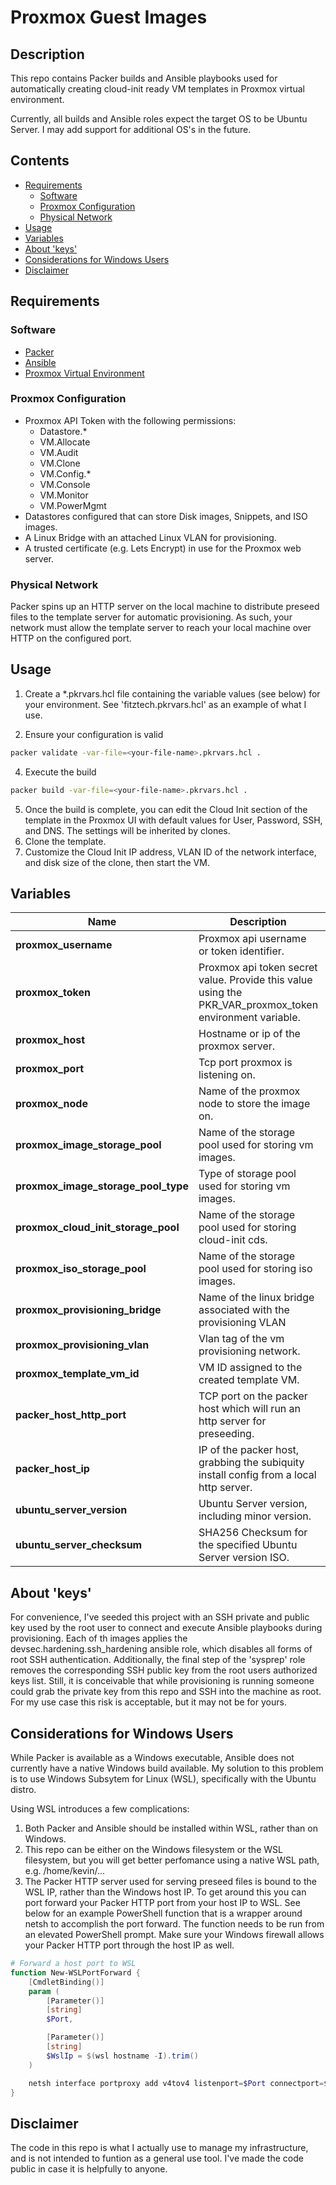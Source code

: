 # Proxmox Guest Images

## Description
This repo contains Packer builds and Ansible playbooks used for automatically creating cloud-init ready VM templates in Proxmox virtual environment.

Currently, all builds and Ansible roles expect the target OS to be Ubuntu Server.  I may add support for additional OS's in the future.

## Contents
* [Requirements](#requirements)
  * [Software](#software)
  * [Proxmox Configuration](#proxmox-configuration)
  * [Physical Network](#physical-network)
* [Usage](#usage)
* [Variables](#variables)
* [About 'keys'](#about-keys)
* [Considerations for Windows Users](#windows)
* [Disclaimer](#disclaimer)

## Requirements <a name=requirements />
### Software <a name=software />
* [Packer](https://learn.hashicorp.com/tutorials/packer/get-started-install-cli)
* [Ansible](https://docs.ansible.com/ansible/latest/installation_guide/intro_installation.html#installing-and-upgrading-ansible-with-pip)
* [Proxmox Virtual Environment](https://www.proxmox.com/en/proxmox-ve)
### Proxmox Configuration <a name=proxmox-configuration />
* Proxmox API Token with the following permissions:
  * Datastore.*
  * VM.Allocate
  * VM.Audit
  * VM.Clone
  * VM.Config.*
  * VM.Console
  * VM.Monitor
  * VM.PowerMgmt
* Datastores configured that can store Disk images, Snippets, and ISO images.
* A Linux Bridge with an attached Linux VLAN for provisioning.
* A trusted certificate (e.g. Lets Encrypt) in use for the Proxmox web server.
### Physical Network <a name=physical-network />
Packer spins up an HTTP server on the local machine to distribute preseed files to the template server for automatic provisioning. As such, your network must allow the template server to reach your local machine over HTTP on the configured port.

## Usage <a name=usage />
1. Create a *.pkrvars.hcl file containing the variable values (see below) for your environment.  See 'fitztech.pkrvars.hcl' as an example of what I use.

3. Ensure your configuration is valid
```bash
packer validate -var-file=<your-file-name>.pkrvars.hcl .
```
4. Execute the build
```bash
packer build -var-file=<your-file-name>.pkrvars.hcl .
```
5. Once the build is complete, you can edit the Cloud Init section of the template in the Proxmox UI with default values for User, Password, SSH, and DNS.  The settings will be inherited by clones.
6. Clone the template.
7. Customize the Cloud Init IP address, VLAN ID of the network interface, and disk size of the clone, then start the VM.

## Variables <a name=variables />
| Name | Description | Default |
| ---- | ------------|---------|
| **proxmox_username** | Proxmox api username or token identifier. |  |  
| **proxmox_token** | Proxmox api token secret value. Provide this value using the PKR_VAR_proxmox_token environment variable. |  |
| **proxmox_host** | Hostname or ip of the proxmox server. |  |
| **proxmox_port** | Tcp port proxmox is listening on. | 8006 |
| **proxmox_node** | Name of the proxmox node to store the image on. | "pve" |
| **proxmox_image_storage_pool** | Name of the storage pool used for storing vm images. |  |
| **proxmox_image_storage_pool_type** | Type of storage pool used for storing vm images. |  |
| **proxmox_cloud_init_storage_pool** | Name of the storage pool used for storing cloud-init cds. |  |
| **proxmox_iso_storage_pool** | Name of the storage pool used for storing iso images. |  |
| **proxmox_provisioning_bridge** | Name of the linux bridge associated with the provisioning VLAN | "vmbr0" |
| **proxmox_provisioning_vlan** | Vlan tag of the vm provisioning network. |  |
| **proxmox_template_vm_id** | VM ID assigned to the created template VM. | 200 |
| **packer_host_http_port** | TCP port on the packer host which will run an http server for preseeding. | 8080 |
| **packer_host_ip** | IP of the packer host, grabbing the subiquity install config from a local http server. |  |
| **ubuntu_server_version** | Ubuntu Server version, including minor version. | "20.04.3" |
| **ubuntu_server_checksum** | SHA256 Checksum for the specified Ubuntu Server version ISO. | f8e3086f3cea0fb3fefb29937ab5ed9d19e767079633960ccb50e76153effc98 |

## About 'keys' <a name=about-keys />
For convenience, I've seeded this project with an SSH private and public key used by the root user to connect and execute Ansible playbooks during provisioning. Each of th images applies the devsec.hardening.ssh_hardening ansible role, which disables all forms of root SSH authentication.  Additionally, the final step of the 'sysprep' role removes the corresponding SSH public key from the root users authorized keys list.  Still, it is conceivable that while provisioning is running someone could grab the private key from this repo and SSH into the machine as root.  For my use case this risk is acceptable, but it may not be for yours.

## Considerations for Windows Users <a name=windows />
While Packer is available as a Windows executable, Ansible does not currently have a native Windows build available.  My solution to this problem is to use Windows Subsytem for Linux (WSL), specifically with the Ubuntu distro.

Using WSL introduces a few complications:
1. Both Packer and Ansible should be installed within WSL, rather than on Windows.
2. This repo can be either on the Windows filesystem or the WSL filesystem, but you will get better perfomance using a native WSL path, e.g. /home/kevin/...
3. The Packer HTTP server used for serving preseed files is bound to the WSL IP, rather than the Windows host IP.  To get around this you can port forward your Packer HTTP port from your host IP to WSL.  See below for an example PowerShell function that is a wrapper around netsh to accomplish the port forward.  The function needs to be run from an elevated PowerShell prompt.  Make sure your Windows firewall allows your Packer HTTP port through the host IP as well.
```PowerShell
# Forward a host port to WSL
function New-WSLPortForward {
    [CmdletBinding()]
    param (
        [Parameter()]
        [string]
        $Port,

        [Parameter()]
        [string]
        $WslIp = $(wsl hostname -I).trim()
    )

    netsh interface portproxy add v4tov4 listenport=$Port connectport=$Port connectaddress=$WslIp
}
```

## Disclaimer <a name=disclaimer />
The code in this repo is what I actually use to manage my infrastructure, and is not intended to funtion as a general use tool.  I've made the code public in case it is helpfully to anyone.
